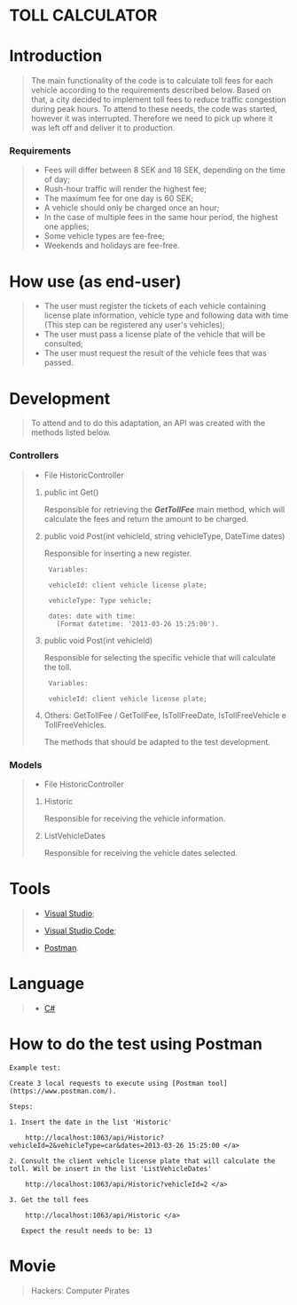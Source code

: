
# 
# **TOLL CALCULATOR** 


# Introduction  
>The main functionality of the code is to calculate toll fees for each vehicle according to the requirements described below.
>Based on that, a city decided to implement toll fees to reduce traffic congestion during peak hours. To attend to these needs, the code was started, however it was interrupted. Therefore we need to pick up where it was left off and deliver it to production. 

### Requirements 

>* Fees will differ between 8 SEK and 18 SEK, depending on the time of day;
>* Rush-hour traffic will render the highest fee;
>* The maximum fee for one day is 60 SEK;
>* A vehicle should only be charged once an hour;
>* In the case of multiple fees in the same hour period, the highest one applies;
>* Some vehicle types are fee-free;
>* Weekends and holidays are fee-free.

# How use (as end-user)
>* The user must register the tickets of each vehicle containing license plate information, vehicle type and following data with time (This step can be registered any user's vehicles);
>* The user must pass a license plate of the vehicle that will be consulted;
>* The user must request the result of the vehicle fees that was passed.

# Development 

>To attend and to do this adaptation, an API was created with the methods listed below.

### Controllers 

>* File HistoricController
> 1. public int Get()
> 
>      Responsible for retrieving the *__GetTollFee__* main method, which will calculate the fees and return the amount to be charged. 
> 
> 2. public void Post(int vehicleId, string vehicleType, DateTime dates)
> 
>     Responsible for inserting a new register. 
> 
>         Variables:
> 
>         vehicleId: client vehicle license plate;
>     
>         vehicleType: Type vehicle;
> 
>         dates: date with time:
>           (Format datetime: '2013-03-26 15:25:00').
> 
> 3. public void Post(int vehicleId)
>    
>    Responsible for selecting the specific vehicle that will calculate the toll.
>         
>         Variables:
> 
>         vehicleId: client vehicle license plate;
> 
> 4. Others: GetTollFee / GetTollFee, IsTollFreeDate, IsTollFreeVehicle e TollFreeVehicles.
> 
>    The methods that should be adapted to the test development.
> 
 ### Models

 >* File HistoricController
> 1. Historic
> 
>    Responsible for receiving the vehicle information.
> 
> 2. ListVehicleDates
> 
>     Responsible for receiving the vehicle dates selected.

# Tools

>* [Visual Studio](https://visualstudio.microsoft.com/);
>
>* [Visual Studio Code](https://code.visualstudio.com/); 
>
>* [Postman](https://www.postman.com/).

# Language

>* [C#](https://docs.microsoft.com/en-us/dotnet/csharp/)

# How to do the test using Postman

    Example test:

    Create 3 local requests to execute using [Postman tool](https://www.postman.com/).

    Steps: 

    1. Insert the date in the list 'Historic'
    
        http://localhost:1063/api/Historic?vehicleId=2&vehicleType=car&dates=2013-03-26 15:25:00 </a>

    2. Consult the client vehicle license plate that will calculate the toll. Will be insert in the list 'ListVehicleDates'
    
        http://localhost:1063/api/Historic?vehicleId=2 </a>
    
    3. Get the toll fees 

        http://localhost:1063/api/Historic </a>

       Expect the result needs to be: 13

# Movie

> Hackers: Computer Pirates
